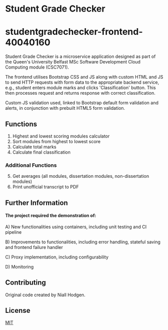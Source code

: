 # Student Grade Checker

# studentgradechecker-frontend-40040160

Student Grade Checker is a microservice application designed as part of the Queen's University Belfast MSc Software Development Cloud Computing module (CSC7071).

The frontend utilises Bootstrap CSS and JS along with custom HTML and JS to send HTTP requests with form data to the appropriate backend service, e.g., student
enters module marks and clicks 'Classification' button. This then processes request and returns response with correct classification.

Custom JS validation used, linked to Bootstrap default form validation and alerts, in conjunction with prebuilt HTML5 form validation.

## Functions

1. Highest and lowest scoring modules calculator
2. Sort modules from highest to lowest score
3. Calculate total marks
4. Calculate final classification

### Additional Functions

5. Get averages (all modules, dissertation modules, non-dissertation modules)
6. Print unofficial transcript to PDF

## Further Information

#### The project required the demonstration of:

A) New functionalities using containers, including unit testing and CI pipeline

B) Improvements to functionalities, including error handling, stateful saving and frontend failure handler

C) Proxy implementation, including configurability

D) Monitoring

## Contributing
Original code created by Niall Hodgen.

## License
[MIT](https://choosealicense.com/licenses/mit/)